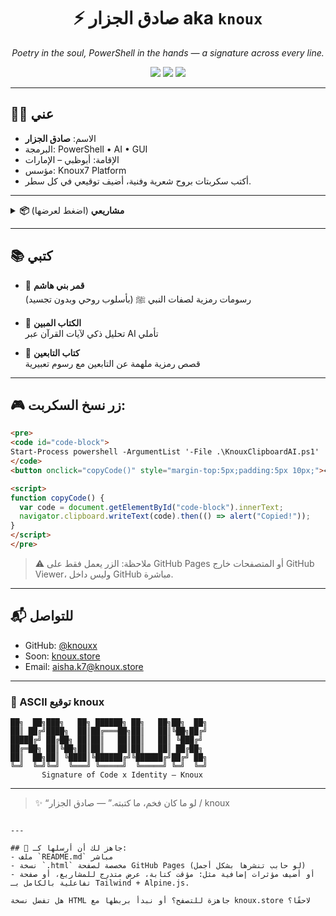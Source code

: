 <!-- README.md -->

<h1 align="center">⚡ صادق الجزار aka <code>knoux</code></h1>
<p align="center"><em>Poetry in the soul, PowerShell in the hands — a signature across every line.</em></p>

<p align="center">
  <img src="https://img.shields.io/badge/From-Abu%20Dhabi,%20UAE-00AEEF?style=flat-square&logo=unitedarabemirates" />
  <img src="https://img.shields.io/badge/Identity-knoux-%23000000?style=flat-square&logo=github" />
  <img src="https://img.shields.io/badge/Language-PowerShell-blue?style=flat-square&logo=powershell" />
</p>

---

## 👨‍💻 عني

- الاسم: **صادق الجزار**  
- البرمجة: PowerShell • AI • GUI  
- الإقامة: أبوظبي – الإمارات  
- مؤسس: Knoux7 Platform  
- أكتب سكربتات بروح شعرية وفنية، أضيف توقيعي في كل سطر.

---

<details>
  <summary><strong>📦 مشاريعي</strong> (اضغط لعرضها)</summary>

### 💻 PowerShell + AI
- 🔹 <strong>KnouxClipboardAI.ps1</strong>  
  حافظة ذكية برسوميات وتأثيرات صوتية وذكاء اصطناعي.

- 🔹 <strong>Setup-KnouxAI.ps1</strong>  
  تنصيب WebUI وKoboldCpp بدون إنترنت، واجهات صوتية ورسومية.

- 🔹 <strong>Knoux7 Shield</strong>  
  حماية مشفرة لسكربتاتك، تنبيه تلقائي عند أي تعديل.

- 🔹 <strong>KNOUX7 PRO MAX</strong>  
  سكربت MAUI بصوت وواجهة، ينشئ المشاريع تلقائيًا.

</details>

---

## 📚 كتبي

- 📘 **قمر بني هاشم**  
  رسومات رمزية لصفات النبي ﷺ (بأسلوب روحي وبدون تجسيد)

- 📗 **الكتاب المبين**  
  تحليل ذكي لآيات القرآن عبر AI تأملي

- 📙 **كتاب التابعين**  
  قصص رمزية ملهمة عن التابعين مع رسوم تعبيرية

---

## 🎮 زر نسخ السكربت:

```html
<pre>
<code id="code-block">
Start-Process powershell -ArgumentList '-File .\KnouxClipboardAI.ps1'
</code>
<button onclick="copyCode()" style="margin-top:5px;padding:5px 10px;">📋 Copy Code</button>

<script>
function copyCode() {
  var code = document.getElementById("code-block").innerText;
  navigator.clipboard.writeText(code).then(() => alert("Copied!"));
}
</script>
</pre>
```

> ⚠️ ملاحظة: الزر يعمل فقط على GitHub Pages أو المتصفحات خارج GitHub Viewer، وليس داخل GitHub مباشرة.

---

## 📬 للتواصل

- GitHub: [@knouxx](https://github.com/knouxx)
- Soon: [knoux.store](https://knoux.store)
- Email: aisha.k7@knoux.store

---

### 🎨 ASCII توقيع knoux
```
██╗  ██╗███╗   ██╗ ██████╗ ██╗   ██╗██╗  ██╗
██║ ██╔╝████╗  ██║██╔═══██╗██║   ██║╚██╗██╔╝
█████╔╝ ██╔██╗ ██║██║   ██║██║   ██║ ╚███╔╝ 
██╔═██╗ ██║╚██╗██║██║   ██║██║   ██║ ██╔██╗ 
██║  ██╗██║ ╚████║╚██████╔╝╚██████╔╝██╔╝ ██╗
╚═╝  ╚═╝╚═╝  ╚═══╝ ╚═════╝  ╚═════╝ ╚═╝  ╚═╝
       Signature of Code x Identity — Knoux
```

---

> ✨ “لو ما كان فخم، ما كتبته.” — صادق الجزار / knoux

```

---

## 🔧 جاهز لك أن أرسلها كـ:
- ملف `README.md` مباشر
- نسخة `.html` مخصصة لصفحة GitHub Pages (لو حابب تنشرها بشكل أجمل)
- أو أضيف مؤثرات إضافية مثل: مؤقت كتابة، عرض متدرج للمشاريع، أو صفحة تفاعلية بالكامل بـ Tailwind + Alpine.js.

هل تفضل نسخة HTML جاهزة للتصفح؟ أو نبدأ بربطها مع knoux.store لاحقًا؟
